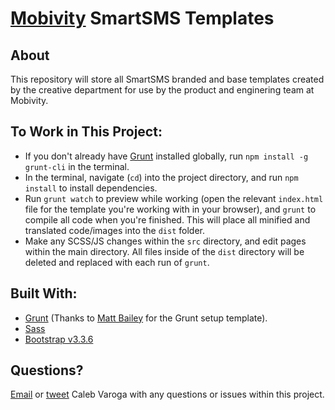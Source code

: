 # [Mobivity](http://www.mobivity.com) SmartSMS Templates

## About

This repository will store all SmartSMS branded and base templates created by the creative department for use by the product and enginering team at Mobivity.

## To Work in This Project:

* If you don't already have [Grunt](http://www.gruntjs.com) installed globally, run `npm install -g grunt-cli` in the terminal.
* In the terminal, navigate (`cd`) into the project directory, and run `npm install` to install dependencies.
* Run `grunt watch` to preview while working (open the relevant `index.html` file for the template you're working with in your browser), and `grunt` to compile all code when you're finished. This will place all minified and translated code/images into the `dist` folder.
* Make any SCSS/JS changes within the `src` directory, and edit pages within the main directory. All files inside of the `dist` directory will be deleted and replaced with each run of `grunt`.

## Built With:

* [Grunt](http://gruntjs.com/) (Thanks to [Matt Bailey](http://mattbailey.io/a-beginners-guide-to-grunt-redux/) for the Grunt setup template).
* [Sass](http://sass-lang.com/)
* [Bootstrap v3.3.6](http://getbootstrap.com/)

## Questions?

[Email](mailto:caleb.varoga@mobivity.com) or [tweet](http://www.twitter.com/calebvaroga) Caleb Varoga with any questions or issues within this project. 
